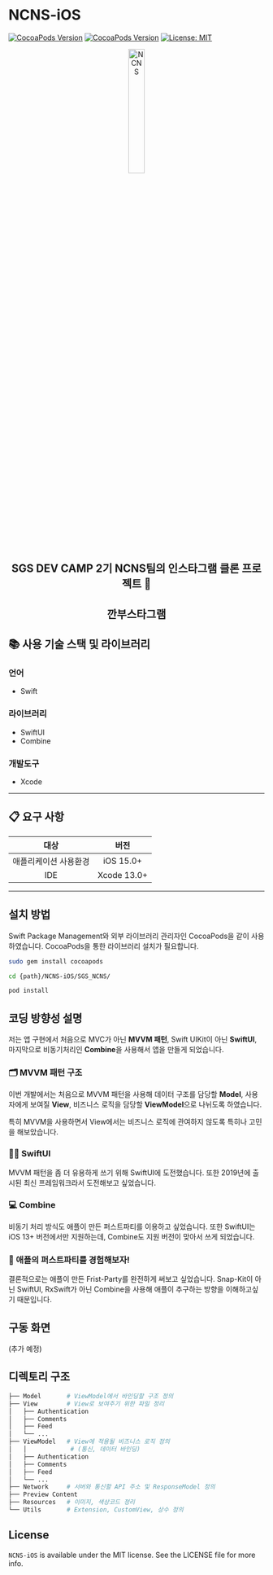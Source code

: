 #  NCNS-iOS

[![CocoaPods Version](https://img.shields.io/badge/Swift-v5.3.2-orange)](https://www.swift.org)
[![CocoaPods Version](https://img.shields.io/badge/cocoapods-v1.11.2-blue)](http://cocoadocs.org/docsets/BadgeSwift)
[![License: MIT](https://img.shields.io/badge/License-MIT-yellow.svg)](https://opensource.org/licenses/MIT)

<div align="center">
<img width= 25% alt="NCNS" src="https://user-images.githubusercontent.com/64491659/153750857-5f94dd7a-a27f-47d2-b53e-c6cbaffcd01f.png">

## SGS DEV CAMP 2기 NCNS팀의 인스타그램 클론 프로젝트 🥳
## 깐부스타그램

</div>

## 📚 사용 기술 스택 및 라이브러리
### 언어
- Swift

### 라이브러리
- SwiftUI
- Combine

### 개발도구
- Xcode

---
## 📋 요구 사항
| 대상 | 버전 |
|:-------------:|:-------------:|
| 애플리케이션 사용환경 | iOS 15.0+ |
| IDE | Xcode 13.0+ |

---
## 설치 방법

Swift Package Management와 외부 라이브러리 관리자인 CocoaPods을 같이 사용하였습니다. CocoaPods을 통한 라이브러리 설치가 필요합니다.


```bash
sudo gem install cocoapods

cd {path}/NCNS-iOS/SGS_NCNS/

pod install
```

## 코딩 방향성 설명
저는 앱 구현에서 처음으로 MVC가 아닌 **MVVM 패턴**, Swift UIKit이 아닌 **SwiftUI**, 마지막으로 비동기처리인 **Combine**을 사용해서 앱을 만들게 되었습니다. 

### 🗂 MVVM 패턴 구조
이번 개발에서는 처음으로 MVVM 패턴을 사용해 데이터 구조를 담당할 **Model**, 사용자에게 보여질 **View**, 비즈니스 로직을 담당할 **ViewModel**으로 나뉘도록 하였습니다.

특히 MVVM을 사용하면서 View에서는 비즈니스 로직에 관여하지 않도록 특히나 고민을 해보았습니다. 

### 👨‍💻 SwiftUI
MVVM 패턴을 좀 더 유용하게 쓰기 위해 SwiftUI에 도전했습니다. 또한 2019년에 출시된 최신 프레임워크라서 도전해보고 싶었습니다.

### 💻 Combine
비동기 처리 방식도 애플이 만든 퍼스트파티를 이용하고 싶었습니다. 또한 SwiftUI는 iOS 13+ 버전에서만 지원하는데, Combine도 지원 버전이 맞아서 쓰게 되었습니다. 

### 🍎 애플의 퍼스트파티를 경험해보자!
결론적으로는 애플이 만든 Frist-Party를 완전하게 써보고 싶었습니다. Snap-Kit이 아닌 SwiftUI, RxSwift가 아닌 Combine을 사용해 애플이 추구하는 방향을 이해하고싶기 때문입니다.

## 구동 화면 
(추가 예정)

## 디렉토리 구조
```zsh
├── Model       # ViewModel에서 바인딩할 구조 정의
├── View        # View로 보여주기 위한 파일 정리
│   ├── Authentication
│   ├── Comments
│   ├── Feed
│   └── ...
├── ViewModel   # View에 적용될 비즈니스 로직 정의 
│   │            # (통신, 데이터 바인딩)
│   ├── Authentication
│   ├── Comments
│   ├── Feed
│   └── ...
├── Network     # 서버와 통신할 API 주소 및 ResponseModel 정의
├── Preview Content
├── Resources   # 이미지, 색상코드 정리
└── Utils       # Extension, CustomView, 상수 정의
```

## License
`NCNS-iOS` is available under the MIT license. See the LICENSE file for more info.


